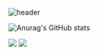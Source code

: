 ![header](https://capsule-render.vercel.app/api?type=Slice&color=white&pink=300&section=header&text=Hi%20MingiHub&fontSize=90)

![Anurag's GitHub stats](https://github-readme-stats.vercel.app/api?username=jungmg&count_private=true)

<a href="https://www.facebook.com/profile.php?id=100005521683482" target="_blank"><img src="https://img.shields.io/badge/FACEBOOK-1877F2?style=flat-square&logo=[Facebook]&logoColor=white"/></a> 
<a href="https://www.instagram.com/m.ingi/" target="_blank"><img src="https://img.shields.io/badge/instargram-E4405F?style=flat-square&logo=Instagram&logoColor=white"/></a>
